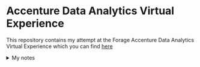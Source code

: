 # Accenture Data Analytics Virtual Experience
This repository contains my attempt at the Forage Accenture Data Analytics Virtual Experience which you can find [here](https://www.theforage.com/virtual-internships/hzmoNKtzvAzXsEqx8?ref=RiQGb5822vPSKB9bg)







<details>
<summary>My notes</summary>
<p>Virtual enviroment:</p>

<ul>
  <li>To create: python -m venv <name_env></li>
  <li>To activate: source <name_env>/bin/activate</li>
</ul>


Project requirements

-- Pandas: pip install pandas

</details>
